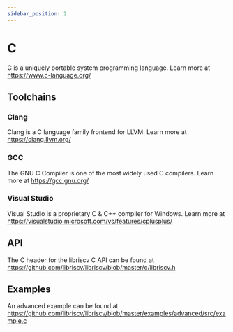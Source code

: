 ```yaml
---
sidebar_position: 2
---
```


# C

C is a uniquely portable system programming language. Learn more at https://www.c-language.org/

## Toolchains

### Clang

Clang is a C language family frontend for LLVM. Learn more at https://clang.llvm.org/

### GCC

The GNU C Compiler is one of the most widely used C compilers. Learn more at https://gcc.gnu.org/

### Visual Studio

Visual Studio is a proprietary C & C++ compiler for Windows. Learn more at https://visualstudio.microsoft.com/vs/features/cplusplus/

## API

The C header for the libriscv C API can be found at https://github.com/libriscv/libriscv/blob/master/c/libriscv.h

## Examples

An advanced example can be found at https://github.com/libriscv/libriscv/blob/master/examples/advanced/src/example.c
